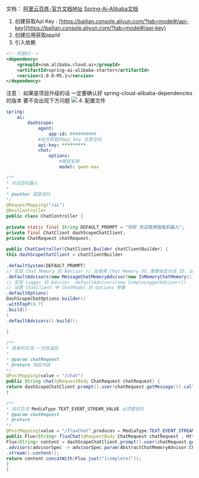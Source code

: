 文档：
	[阿里云百炼-官方文档地址](https://help.aliyun.com/zh/model-studio/application-user-guide/?spm=a2c4g.11186623.help-menu-2400256.d_1.6e922562Fapzxs&scm=20140722.H_2840916._.OR_help-T_cn~zh-V_1)
	[Spring-Ai-Alibaba文档](https://java2ai.com/docs/1.0.0-M6.1/get-started/?spm=5176.29160081.0.0.2c69aa5cwWQo6O)

1. 创建获取Api Key : [https://bailian.console.aliyun.com/?tab=model#/api-key](https://bailian.console.aliyun.com/?tab=model#/api-key)
2. 创建应用获取appId
3. 引入依赖
```xml
<!--阿里AI-->  
<dependency>  
	<groupId>com.alibaba.cloud.ai</groupId>  
	<artifactId>spring-ai-alibaba-starter</artifactId>  
	<version>1.0.0-M5.1</version>  
</dependency>
```
注意： 如果是项目升级的话 一定要确认好 spring-cloud-alibaba-dependencies 的版本 要不会出现下方问题
[![](https://czx-dev.github.io/2025/03/07/ai/%E6%8E%A5%E5%85%A5%E9%98%BF%E9%87%8C%E4%BA%91%E7%99%BE%E7%82%BC/845b98c7f475db956ac30f6fb1b4c23.png)](https://czx-dev.github.io/2025/03/07/ai/%E6%8E%A5%E5%85%A5%E9%98%BF%E9%87%8C%E4%BA%91%E7%99%BE%E7%82%BC/845b98c7f475db956ac30f6fb1b4c23.png)
4. 配置文件
```yml
spring:  
	ai:  
		dashscope:  
			agent:  
				app-id: ##########  
			#尚方获取的api_key 注意空间  
			api-key: *********  
			chat:  
				options:  
					#模型名称  
					model: qwen-max
```

```java
/**  
* 对话型机器人  
*  
* @author 瑟瑟发抖  
*/  
@RequestMapping("/ai")  
@RestController  
public class ChatController {  
  
private static final String DEFAULT_PROMPT = "你好 欢迎使用智能机器人";  
private final ChatClient dashScopeChatClient;  
private ChatRequest chatRequest;  
  
public ChatController(ChatClient.Builder chatClientBuilder) {  
this.dashScopeChatClient = chatClientBuilder  
  
.defaultSystem(DEFAULT_PROMPT)  
// 实现 Chat Memory 的 Advisor // 在使用 Chat Memory 时，需要指定对话 ID，以便 Spring AI 处理上下文。  
.defaultAdvisors(new MessageChatMemoryAdvisor(new InMemoryChatMemory()))  
// 实现 Logger 的 Advisor .defaultAdvisors(new SimpleLoggerAdvisor())  
// 设置 ChatClient 中 ChatModel 的 Options 参数  
.defaultOptions(  
DashScopeChatOptions.builder()  
.withTopP(0.7)  
.build()  
)  
.defaultAdvisors().build();  
  
}  
  
/**  
* 简单的交流-一次性返回  
*  
* @param chatRequest  
* @return 响应内容  
*/  
@PostMapping(value = "/chat")  
public String chat(@RequestBody ChatRequest chatRequest) {  
return dashScopeChatClient.prompt().user(chatRequest.getMessage()).call().content();  
}  
  
/**  
* 流式交流 MediaType.TEXT_EVENT_STREAM_VALUE 必须要有的  
* @param chatRequest  
* @return  
*/  
@PostMapping(value = "/fluxChat",produces = MediaType.TEXT_EVENT_STREAM_VALUE)  
public Flux<String> fluxChat(@RequestBody ChatRequest chatRequest , HttpServletResponse response) {  
Flux<String> content = dashScopeChatClient.prompt().user(chatRequest.getMessage())  
.advisors(advisorSpec -> advisorSpec.param(AbstractChatMemoryAdvisor.CHAT_MEMORY_RETRIEVE_SIZE_KEY,100))  
.stream().content();  
return content.concatWith(Flux.just("[complete]"));  
}  
}


```
